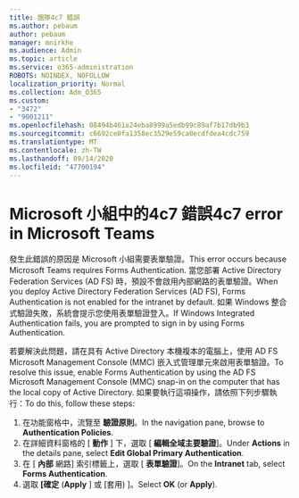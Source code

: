 ```yaml
---
title: 團隊4c7 錯誤
ms.author: pebaum
author: pebaum
manager: mnirkhe
ms.audience: Admin
ms.topic: article
ms.service: o365-administration
ROBOTS: NOINDEX, NOFOLLOW
localization_priority: Normal
ms.collection: Adm_O365
ms.custom:
- "3472"
- "9001211"
ms.openlocfilehash: 08494b461a24eba8999a5edb99c89af7b17db9b3
ms.sourcegitcommit: c6692ce0fa1358ec3529e59ca0ecdfdea4cdc759
ms.translationtype: MT
ms.contentlocale: zh-TW
ms.lasthandoff: 09/14/2020
ms.locfileid: "47700194"
---
```

# <a name="4c7-error-in-microsoft-teams"></a><span data-ttu-id="210a3-102">Microsoft 小組中的4c7 錯誤</span><span class="sxs-lookup"><span data-stu-id="210a3-102">4c7 error in Microsoft Teams</span></span>

<span data-ttu-id="210a3-103">發生此錯誤的原因是 Microsoft 小組需要表單驗證。</span><span class="sxs-lookup"><span data-stu-id="210a3-103">This error occurs because Microsoft Teams requires Forms Authentication.</span></span> <span data-ttu-id="210a3-104">當您部署 Active Directory Federation Services (AD FS) 時，預設不會啟用內部網路的表單驗證。</span><span class="sxs-lookup"><span data-stu-id="210a3-104">When you deploy Active Directory Federation Services (AD FS), Forms Authentication is not enabled for the intranet by default.</span></span> <span data-ttu-id="210a3-105">如果 Windows 整合式驗證失敗，系統會提示您使用表單驗證登入。</span><span class="sxs-lookup"><span data-stu-id="210a3-105">If Windows Integrated Authentication fails, you are prompted to sign in by using Forms Authentication.</span></span>

<span data-ttu-id="210a3-106">若要解決此問題，請在具有 Active Directory 本機複本的電腦上，使用 AD FS Microsoft Management Console (MMC) 嵌入式管理單元來啟用表單驗證。</span><span class="sxs-lookup"><span data-stu-id="210a3-106">To resolve this issue, enable Forms Authentication by using the AD FS Microsoft Management Console (MMC) snap-in on the computer that has the local copy of Active Directory.</span></span> <span data-ttu-id="210a3-107">如果要執行這項操作，請依照下列步驟執行：</span><span class="sxs-lookup"><span data-stu-id="210a3-107">To do this, follow these steps:</span></span> 

1. <span data-ttu-id="210a3-108">在功能窗格中，流覽至 **驗證原則**。</span><span class="sxs-lookup"><span data-stu-id="210a3-108">In the navigation pane, browse to **Authentication Policies**.</span></span>
2. <span data-ttu-id="210a3-109">在詳細資料窗格的 [ **動作** ] 下，選取 [ **編輯全域主要驗證**]。</span><span class="sxs-lookup"><span data-stu-id="210a3-109">Under **Actions** in the details pane, select **Edit Global Primary Authentication**.</span></span>
3. <span data-ttu-id="210a3-110">在 [ **內部** 網路] 索引標籤上，選取 [ **表單驗證**]。</span><span class="sxs-lookup"><span data-stu-id="210a3-110">On the **Intranet** tab, select **Forms Authentication**.</span></span>
4. <span data-ttu-id="210a3-111">選取 **[確定** (**Apply** ] 或 [套用) ]。</span><span class="sxs-lookup"><span data-stu-id="210a3-111">Select **OK** (or **Apply**).</span></span>